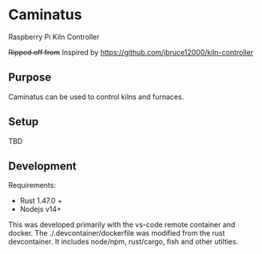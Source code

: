 # Caminatus
Raspberry Pi Kiln Controller

<del>Ripped off from</del> Inspired by https://github.com/jbruce12000/kiln-controller

## Purpose
Caminatus can be used to control kilns and furnaces.

## Setup
TBD

## Development
Requirements:
* Rust 1.47.0 +
* Nodejs v14+

This was developed primarily with the vs-code remote container and docker. The ./.devcontainer/dockerfile was modified from the rust devcontainer. It includes node/npm, rust/cargo, fish and other utilties.

